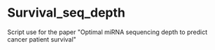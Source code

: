 # Survival_seq_depth
Script use for the paper "Optimal miRNA sequencing depth to predict cancer patient survival"

